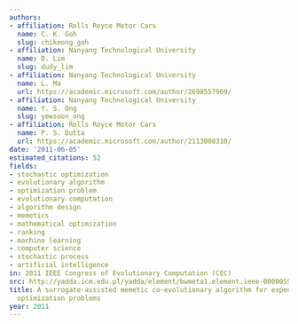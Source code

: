 ```yaml
---
authors:
- affiliation: Rolls Royce Motor Cars
  name: C. K. Goh
  slug: chikeong_goh
- affiliation: Nanyang Technological University
  name: D. Lim
  slug: dudy_lim
- affiliation: Nanyang Technological University
  name: L. Ma
  url: https://academic.microsoft.com/author/2698557969/
- affiliation: Nanyang Technological University
  name: Y. S. Ong
  slug: yewsoon_ong
- affiliation: Rolls Royce Motor Cars
  name: P. S. Dutta
  url: https://academic.microsoft.com/author/2113008310/
date: '2011-06-05'
estimated_citations: 52
fields:
- stochastic optimization
- evolutionary algorithm
- optimization problem
- evolutionary computation
- algorithm design
- memetics
- mathematical optimization
- ranking
- machine learning
- computer science
- stochastic process
- artificial intelligence
in: 2011 IEEE Congress of Evolutionary Computation (CEC)
src: http://yadda.icm.edu.pl/yadda/element/bwmeta1.element.ieee-000005949693
title: A surrogate-assisted memetic co-evolutionary algorithm for expensive constrained
  optimization problems
year: 2011
---
```

